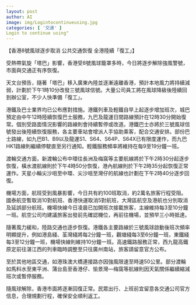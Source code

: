 ```yaml
---
layout: post
author: AI
image: img/Logintocontinueusing.jpg
categories: [ '交通' ]
Login to continue using"
---
```

【香港8號風球逐步取消 公共交通恢復 全港陸續「復工」】

受熱帶氣旋「塔巴」影響，香港受8號風球籠罩多時，今日將逐步解除強風警號，市面與交通正有序恢復。

天文台預告，隨著「塔巴」移入廣東內陸並逐漸遠離香港，預計本地風力將持續減弱，計劃於下午1時10分改發三號風球信號。大量公司員工將在風球降級後陸續回到辦公室，不少人快準備「復工」。

港鐵及巴士業界均已公布應對措施。港鐵列車及輕鐵自早上起逐步增加班次，城巴預定由中午12時陸續恢復巴士服務，九巴及龍運日間路線預計在12時30分開始復常。個別受路面情況影響的路線則會持續暫停或改道。港鐵巴士亦將於三號風球信號發出後陸續恢復服務，各主要車站會增派人手協助乘客，配合交通安排。部份巴士路線，如九巴B1、B9以及龍運S1、S64、S64P、S64X已有限度運作，而九巴HK1路線則繼續停駛直至另行通知。輕鐵服務頻率將維持在每9至19分鐘一班。

渡輪交通方面，新渡輪公布中環往長洲及梅窩等主要航線將於下午2時30分起逐步恢復，橫水渡航線則於下午4時50分恢復，港內航線則於下午2時35分起恢復正常運作。天星小輪尖沙咀至中環、尖沙咀至灣仔的航線也計劃在下午2時40分逐步回復。

機場方面，航班受到風暴影響，今日共有約100班取消，約2萬名旅客行程受阻。國泰航空暫取消10對航班、香港快運取消5對航班，大灣區航空及港航也分別取消及延誤部分航班。機場快線今日凌晨已加開班次接載旅客，主線維持每3至10分鐘一班。航空公司均建議旅客出發前先確認機位，再前往機場，並預早三小時抵達。

隨著風力緩和，陸路交通也逐步恢復。港鐵各主要路線於三號風球啟動後班次頻率明顯提升，例如港島綫、荃灣綫將每2分鐘一班，觀塘綫每3至6分鐘一班，東鐵綫每3至12分鐘一班，機場快線則維持10分鐘一班。高速鐵路服務正常，西九龍高鐵原定前往湛江西的列車臨時調整至只往廣州南站，旅客請留意官方公布。

至於其他地區交通，如港珠澳大橋連接路亦因強風限速至時速50公里。部分渡輪如馬料水至東平洲、蒲台島至香港仔、愉景灣—梅窩等航線則因天氣關係繼續縮減班次或暫停服務。

隨風球解除，香港市面將逐漸回復正常。民眾出行、上班前宜留意各交通公司官方信息，合理規劃行程，確保安全順利返工。